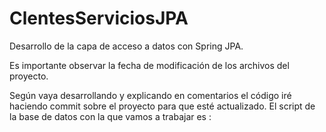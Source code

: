 # ClentesServiciosJPA

Desarrollo de la capa de acceso a datos con Spring JPA.

Es importante observar la fecha de modificación de los archivos del proyecto.

Según vaya desarrollando y explicando en comentarios el código iré haciendo commit sobre el proyecto para que esté actualizado.
El script de la base de datos con la que vamos a trabajar es :

